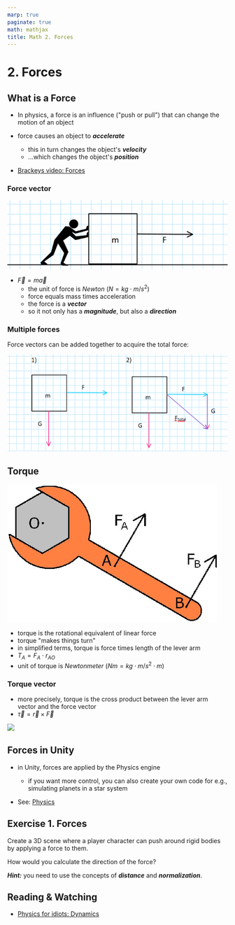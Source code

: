 ```yaml
---
marp: true
paginate: true
math: mathjax
title: Math 2. Forces
---
```

<!-- headingDivider: 3 -->
<!-- class: invert -->

# 2. Forces

## What is a Force

* In physics, a force is an influence ("push or pull") that can change the motion of an object
* force causes an object to ***accelerate***
  * this in turn changes the object's ***velocity***
  * ...which changes the object's ***position***

* [Brackeys video: Forces](https://www.youtube.com/watch?v=HEJ_UtSbinY)

### Force vector

![](imgs/forces-1.png)

* $\vec{F} = m\vec{a}$
  * the unit of force is *Newton* ($N = kg \cdot m/s^2$)
  * force equals mass times acceleration
  * the force is a ***vector***
  * so it not only has a ***magnitude***, but also a ***direction***

### Multiple forces

Force vectors can be added together to acquire the total force:

![](imgs/forces-2.png)

## Torque

![](imgs/torque.png)
* torque is the rotational equivalent of linear force
* torque "makes things turn"
* in simplified terms, torque is force times length of the lever arm
* $T_{A} = F_{A} \cdot r_{AO}$
* unit of torque is *Newtonmeter* ($Nm = kg \cdot m/s^2 \cdot m$)

### Torque vector

* more precisely, torque is the cross product between the lever arm vector and the force vector
* $\vec{\tau} = \vec{r} \times \vec{F}$

![](https://upload.wikimedia.org/wikipedia/commons/0/09/Torque_animation.gif)


## Forces in Unity

* in Unity, forces are applied by the Physics engine
  * if you want more control, you can also create your own code for e.g., simulating planets in a star system

* See: [Physics](../unity-cookbook/physics.md)

## Exercise 1. Forces
<!-- _backgroundColor: #29366f -->
Create a 3D scene where a player character can push around rigid bodies by applying a force to them.

How would you calculate the direction of the force?

***Hint:*** you need to use the concepts of ***distance*** and ***normalization***.


## Reading & Watching

* [Physics for idiots: Dynamics](https://physicsforidiots.com/physics/dynamics/)